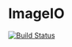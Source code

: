 # ImageIO

[![Build Status](https://travis-ci.org/SimonDanisch/ImageIO.jl.svg?branch=master)](https://travis-ci.org/SimonDanisch/ImageIO.jl)
